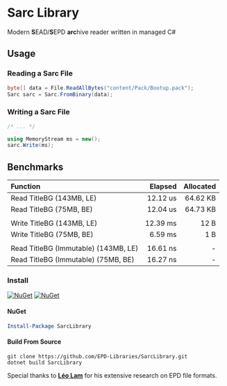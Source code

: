# Sarc Library

Modern **S**EAD/**S**EPD **arc**hive reader written in managed C#

## Usage

### Reading a Sarc File

```cs
byte[] data = File.ReadAllBytes("content/Pack/Bootup.pack");
Sarc sarc = Sarc.FromBinary(data);
```

### Writing a Sarc File

```cs
/* ... */

using MemoryStream ms = new();
sarc.Write(ms);
```

## Benchmarks

| Function                             |  Elapsed | Allocated |
| :----------------------------------- | -------: | --------: |
| Read TitleBG (143MB, LE)             | 12.12 us |  64.62 KB |
| Read TitleBG (75MB, BE)              | 12.04 us |  64.73 KB |
|                                      |          |           |
| Write TitleBG (143MB, LE)            | 12.39 ms |      12 B |
| Write TitleBG (75MB, BE)             |  6.59 ms |       1 B |
|                                      |          |           |
| Read TitleBG (Immutable) (143MB, LE) | 16.61 ns |         - |
| Read TitleBG (Immutable) (75MB, BE)  | 16.27 ns |         - |

### Install

[![NuGet](https://img.shields.io/nuget/v/SarcLibrary.svg)](https://www.nuget.org/packages/SarcLibrary) [![NuGet](https://img.shields.io/nuget/dt/SarcLibrary.svg)](https://www.nuget.org/packages/SarcLibrary)

#### NuGet
```powershell
Install-Package SarcLibrary
```

#### Build From Source
```batch
git clone https://github.com/EPD-Libraries/SarcLibrary.git
dotnet build SarcLibrary
```

Special thanks to **[Léo Lam](https://github.com/leoetlino)** for his extensive research on EPD file formats.
